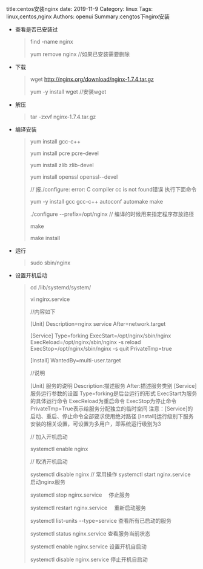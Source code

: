 title:centos安装nginx
date: 2019-11-9
Category: linux
Tags: linux,centos,nginx
Authors: openui
Summary:cengtos下nginx安装

* 查看是否已安装过

  > find -name nginx 
  >
  > yum remove nginx //如果已安装需要删除

* 下载

  >   wget http://nginx.org/download/nginx-1.7.4.tar.gz  
  >
  >  yum -y install wget  //安装wget

* 解压

  >   tar -zxvf nginx-1.7.4.tar.gz   

* 编译安装

  >  yum install gcc-c++ 
  >
  >  yum install pcre pcre-devel 
  >
  >  yum install zlib zlib-devel  
  >
  >  yum install openssl openssl--devel  
  >
  >  // 报./configure: error: C compiler cc is not found错误 执行下面命令
  >
  >  yum -y install gcc gcc-c++ autoconf automake make  
  >
  >  
  >
  >  ./configure --prefix=/opt/nginx    // 编译的时候用来指定程序存放路径 
  >
  >  make
  >
  >  make install
  
* 运行

  > sudo sbin/nginx

* 设置开机启动

  > cd /lib/systemd/system/
  >
  > vi nginx.service
  >
  > //内容如下
  >
  > [Unit]
  > Description=nginx service
  > After=network.target 
  >
  > [Service] 
  > Type=forking 
  > ExecStart=/opt/nginx/sbin/nginx
  > ExecReload=/opt/nginx/sbin/nginx -s reload
  > ExecStop=/opt/nginx/sbin/nginx -s quit
  > PrivateTmp=true 
  >
  > [Install] 
  > WantedBy=multi-user.target
  >
  > //说明
  >
  > [Unit] 服务的说明
  > Description:描述服务
  > After:描述服务类别
  > [Service]服务运行参数的设置
  > Type=forking是后台运行的形式
  > ExecStart为服务的具体运行命令
  > ExecReload为重启命令
  > ExecStop为停止命令
  > PrivateTmp=True表示给服务分配独立的临时空间
  > 注意：[Service]的启动、重启、停止命令全部要求使用绝对路径
  > [Install]运行级别下服务安装的相关设置，可设置为多用户，即系统运行级别为3 
  >
  > // 加入开机启动
  >
  > systemctl enable nginx
  >
  > // 取消开机启动
  >
  > systemctl disable nginx
  > // 常用操作
  > systemctl start nginx.service　         启动nginx服务
  >
  > systemctl stop nginx.service　          停止服务
  >
  > systemctl restart nginx.service　       重新启动服务
  >
  > systemctl list-units --type=service     查看所有已启动的服务
  >
  > systemctl status nginx.service          查看服务当前状态
  >
  > systemctl enable nginx.service          设置开机自启动
  >
  > systemctl disable nginx.service         停止开机自启动



